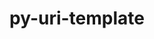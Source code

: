 ---
title: "py-uri-template"
layout: cache
categories: [package, develop]
meta: {"compilers": ["gcc@11.4.0", "gcc@9.4.0", "none"], "num_specs": 30, "num_specs_by_stack": {"data-vis-sdk": 9, "e4s": 9, "e4s-neoverse-v2": 9, "e4s-neoverse_v1": 2, "e4s-power": 1, "root": 30}, "oss": ["ubuntu20.04", "ubuntu22.04"], "platforms": ["linux"], "stacks": ["data-vis-sdk", "e4s", "e4s-neoverse-v2", "e4s-neoverse_v1", "e4s-power", "root"], "targets": ["neoverse_v1", "neoverse_v2", "ppc64le", "x86_64_v3"], "versions": ["1.2.0"]}
spec_details: [{"compiler": "none", "hash": "3633meljuma4sgzopkk4eyusk2bmf3lo", "os": "ubuntu22.04", "platform": "linux", "size": "-", "stacks": ["e4s", "root"], "target": "x86_64_v3", "variants": ["build_system=python_pip"], "versions": ["1.2.0"]}, {"compiler": "none", "hash": "3hmnweuvcf7tzbaftmfl3plorl73taf6", "os": "ubuntu20.04", "platform": "linux", "size": "-", "stacks": ["data-vis-sdk", "root"], "target": "x86_64_v3", "variants": ["build_system=python_pip"], "versions": ["1.2.0"]}, {"compiler": "none", "hash": "463romvagwnrmqxnmcsq5ds6pohcfq2m", "os": "ubuntu20.04", "platform": "linux", "size": "-", "stacks": ["data-vis-sdk", "root"], "target": "x86_64_v3", "variants": ["build_system=python_pip"], "versions": ["1.2.0"]}, {"compiler": "none", "hash": "4x5j2ql5g2aq5qnovel4amd73lpyczyx", "os": "ubuntu22.04", "platform": "linux", "size": "-", "stacks": ["e4s", "root"], "target": "x86_64_v3", "variants": ["build_system=python_pip"], "versions": ["1.2.0"]}, {"compiler": "none", "hash": "6upykyde4ttqquqzpnrl5z4ysxmlvmeh", "os": "ubuntu22.04", "platform": "linux", "size": "-", "stacks": ["e4s-neoverse-v2", "root"], "target": "neoverse_v2", "variants": ["build_system=python_pip"], "versions": ["1.2.0"]}, {"compiler": "none", "hash": "7tlaytaswlm6ejjjpagxezaya3tp6slq", "os": "ubuntu22.04", "platform": "linux", "size": "-", "stacks": ["e4s", "root"], "target": "x86_64_v3", "variants": ["build_system=python_pip"], "versions": ["1.2.0"]}, {"compiler": "none", "hash": "7uqcgmrqjlyss5yovahfl5vaqaitvbvr", "os": "ubuntu20.04", "platform": "linux", "size": "-", "stacks": ["data-vis-sdk", "root"], "target": "x86_64_v3", "variants": ["build_system=python_pip"], "versions": ["1.2.0"]}, {"compiler": "none", "hash": "ce3ew65u3cj72hovlztynnxptvstl7lk", "os": "ubuntu22.04", "platform": "linux", "size": "-", "stacks": ["e4s", "root"], "target": "x86_64_v3", "variants": ["build_system=python_pip"], "versions": ["1.2.0"]}, {"compiler": "none", "hash": "e4jxuxucyoaua3zkotc4c4crbtvtwz6p", "os": "ubuntu20.04", "platform": "linux", "size": "-", "stacks": ["data-vis-sdk", "root"], "target": "x86_64_v3", "variants": ["build_system=python_pip"], "versions": ["1.2.0"]}, {"compiler": "gcc@9.4.0", "hash": "ik3xl6ibewqjgb2trevev2zg7mqdzdhb", "os": "ubuntu20.04", "platform": "linux", "size": "-", "stacks": ["e4s-power", "root"], "target": "ppc64le", "variants": ["build_system=python_pip"], "versions": ["1.2.0"]}, {"compiler": "none", "hash": "jmdnckxd4pkmbiosaov2rowdydeanyg5", "os": "ubuntu22.04", "platform": "linux", "size": "-", "stacks": ["e4s-neoverse-v2", "root"], "target": "neoverse_v2", "variants": ["build_system=python_pip"], "versions": ["1.2.0"]}, {"compiler": "none", "hash": "jmmpjqjxzc6uyrdlwcasivufbrbswjot", "os": "ubuntu20.04", "platform": "linux", "size": "-", "stacks": ["data-vis-sdk", "root"], "target": "x86_64_v3", "variants": ["build_system=python_pip"], "versions": ["1.2.0"]}, {"compiler": "none", "hash": "l7w4vzknitxq7rgtjqr2hdftdr6sht3n", "os": "ubuntu20.04", "platform": "linux", "size": "-", "stacks": ["data-vis-sdk", "root"], "target": "x86_64_v3", "variants": ["build_system=python_pip"], "versions": ["1.2.0"]}, {"compiler": "gcc@11.4.0", "hash": "lovhkdfstuwrbbr3cgaesoxslwnwk2tl", "os": "ubuntu22.04", "platform": "linux", "size": "-", "stacks": ["e4s-neoverse_v1", "root"], "target": "neoverse_v1", "variants": ["build_system=python_pip"], "versions": ["1.2.0"]}, {"compiler": "none", "hash": "njjirmlvzm7x3sphqlfntassvpc44p5g", "os": "ubuntu22.04", "platform": "linux", "size": "-", "stacks": ["e4s", "root"], "target": "x86_64_v3", "variants": ["build_system=python_pip"], "versions": ["1.2.0"]}, {"compiler": "none", "hash": "nkszugmhwrttugjhcapdu42thgbmkgqd", "os": "ubuntu22.04", "platform": "linux", "size": "-", "stacks": ["e4s", "root"], "target": "x86_64_v3", "variants": ["build_system=python_pip"], "versions": ["1.2.0"]}, {"compiler": "none", "hash": "ntvtc46pkayvpwvmujhpoplwyekwtrg7", "os": "ubuntu22.04", "platform": "linux", "size": "-", "stacks": ["e4s", "root"], "target": "x86_64_v3", "variants": ["build_system=python_pip"], "versions": ["1.2.0"]}, {"compiler": "none", "hash": "okpabltxnsjv47cnjl6ubolcex7dwvfo", "os": "ubuntu22.04", "platform": "linux", "size": "-", "stacks": ["e4s-neoverse-v2", "root"], "target": "neoverse_v2", "variants": ["build_system=python_pip"], "versions": ["1.2.0"]}, {"compiler": "none", "hash": "pioezbyyeqq6tjwimyr7g6lplmfrd3ao", "os": "ubuntu22.04", "platform": "linux", "size": "-", "stacks": ["e4s-neoverse-v2", "root"], "target": "neoverse_v2", "variants": ["build_system=python_pip"], "versions": ["1.2.0"]}, {"compiler": "none", "hash": "q5frok4l4gzyiplqqyopct2k3vwdcxuw", "os": "ubuntu22.04", "platform": "linux", "size": "-", "stacks": ["e4s-neoverse-v2", "root"], "target": "neoverse_v2", "variants": ["build_system=python_pip"], "versions": ["1.2.0"]}, {"compiler": "none", "hash": "qiqzngkztsn56vtc645n2p37k4hyplbx", "os": "ubuntu22.04", "platform": "linux", "size": "-", "stacks": ["e4s", "root"], "target": "x86_64_v3", "variants": ["build_system=python_pip"], "versions": ["1.2.0"]}, {"compiler": "none", "hash": "rub2y47jugno5677yhh43igu6nrjw5vq", "os": "ubuntu22.04", "platform": "linux", "size": "-", "stacks": ["e4s", "root"], "target": "x86_64_v3", "variants": ["build_system=python_pip"], "versions": ["1.2.0"]}, {"compiler": "none", "hash": "sqysvfnluk76qh2c5q35cabppnngugic", "os": "ubuntu20.04", "platform": "linux", "size": "-", "stacks": ["data-vis-sdk", "root"], "target": "x86_64_v3", "variants": ["build_system=python_pip"], "versions": ["1.2.0"]}, {"compiler": "none", "hash": "u7whiokvpo7yv5xbq2mlgou54u42bjwk", "os": "ubuntu20.04", "platform": "linux", "size": "-", "stacks": ["data-vis-sdk", "root"], "target": "x86_64_v3", "variants": ["build_system=python_pip"], "versions": ["1.2.0"]}, {"compiler": "none", "hash": "vfgxxdgsneaivnhxo2fmkqspgzjczp4l", "os": "ubuntu22.04", "platform": "linux", "size": "-", "stacks": ["e4s-neoverse-v2", "root"], "target": "neoverse_v2", "variants": ["build_system=python_pip"], "versions": ["1.2.0"]}, {"compiler": "none", "hash": "vhaq53zfmr7jyr3hmu5kud44khj4usnd", "os": "ubuntu22.04", "platform": "linux", "size": "-", "stacks": ["e4s-neoverse-v2", "root"], "target": "neoverse_v2", "variants": ["build_system=python_pip"], "versions": ["1.2.0"]}, {"compiler": "gcc@11.4.0", "hash": "wcau2loofijtmkmlflkkfrxavmrsyeoy", "os": "ubuntu22.04", "platform": "linux", "size": "-", "stacks": ["e4s-neoverse_v1", "root"], "target": "neoverse_v1", "variants": ["build_system=python_pip"], "versions": ["1.2.0"]}, {"compiler": "none", "hash": "wlbpqwslmo7xgwpd447yqlq6rtvmemg4", "os": "ubuntu22.04", "platform": "linux", "size": "-", "stacks": ["e4s-neoverse-v2", "root"], "target": "neoverse_v2", "variants": ["build_system=python_pip"], "versions": ["1.2.0"]}, {"compiler": "none", "hash": "xp5f5sbrijgx5igyz5lwxjek2q67givf", "os": "ubuntu20.04", "platform": "linux", "size": "-", "stacks": ["data-vis-sdk", "root"], "target": "x86_64_v3", "variants": ["build_system=python_pip"], "versions": ["1.2.0"]}, {"compiler": "none", "hash": "yrntnra7n2cvuz3ry5iigcvjxr5e7jzm", "os": "ubuntu22.04", "platform": "linux", "size": "-", "stacks": ["e4s-neoverse-v2", "root"], "target": "neoverse_v2", "variants": ["build_system=python_pip"], "versions": ["1.2.0"]}]
---